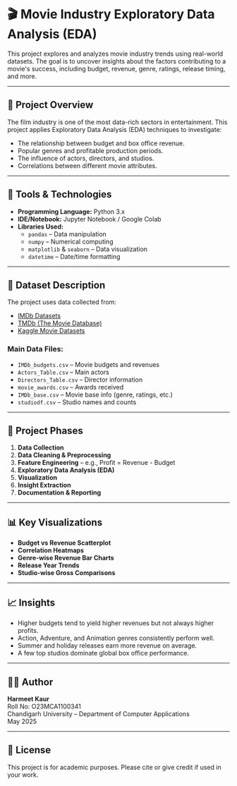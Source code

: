 # 🎬 Movie Industry Exploratory Data Analysis (EDA)

This project explores and analyzes movie industry trends using real-world datasets. The goal is to uncover insights about the factors contributing to a movie's success, including budget, revenue, genre, ratings, release timing, and more.

---

## 📌 Project Overview

The film industry is one of the most data-rich sectors in entertainment. This project applies Exploratory Data Analysis (EDA) techniques to investigate:

- The relationship between budget and box office revenue.
- Popular genres and profitable production periods.
- The influence of actors, directors, and studios.
- Correlations between different movie attributes.

---

## 🧰 Tools & Technologies

- **Programming Language:** Python 3.x  
- **IDE/Notebook:** Jupyter Notebook / Google Colab  
- **Libraries Used:**
  - `pandas` – Data manipulation
  - `numpy` – Numerical computing
  - `matplotlib` & `seaborn` – Data visualization
  - `datetime` – Date/time formatting

---

## 📁 Dataset Description

The project uses data collected from:
- [IMDb Datasets](https://www.imdb.com/interfaces/)
- [TMDb (The Movie Database)](https://developers.themoviedb.org/3/getting-started/introduction)
- [Kaggle Movie Datasets](https://www.kaggle.com/)
  
### Main Data Files:
- `IMDb_budgets.csv` – Movie budgets and revenues
- `Actors_Table.csv` – Main actors
- `Directors_Table.csv` – Director information
- `movie_awards.csv` – Awards received
- `IMDb_base.csv` – Movie base info (genre, ratings, etc.)
- `studiodf.csv` – Studio names and counts

---

## 🧪 Project Phases

1. **Data Collection**
2. **Data Cleaning & Preprocessing**
3. **Feature Engineering** – e.g., Profit = Revenue - Budget
4. **Exploratory Data Analysis (EDA)**
5. **Visualization**
6. **Insight Extraction**
7. **Documentation & Reporting**

---

## 📊 Key Visualizations

- **Budget vs Revenue Scatterplot**
- **Correlation Heatmaps**
- **Genre-wise Revenue Bar Charts**
- **Release Year Trends**
- **Studio-wise Gross Comparisons**

---

## 📈 Insights

- Higher budgets tend to yield higher revenues but not always higher profits.
- Action, Adventure, and Animation genres consistently perform well.
- Summer and holiday releases earn more revenue on average.
- A few top studios dominate global box office performance.

---

## 👩‍💻 Author

**Harmeet Kaur**  
Roll No: O23MCA1100341  
Chandigarh University – Department of Computer Applications  
May 2025

---

## 📃 License

This project is for academic purposes. Please cite or give credit if used in your work.

